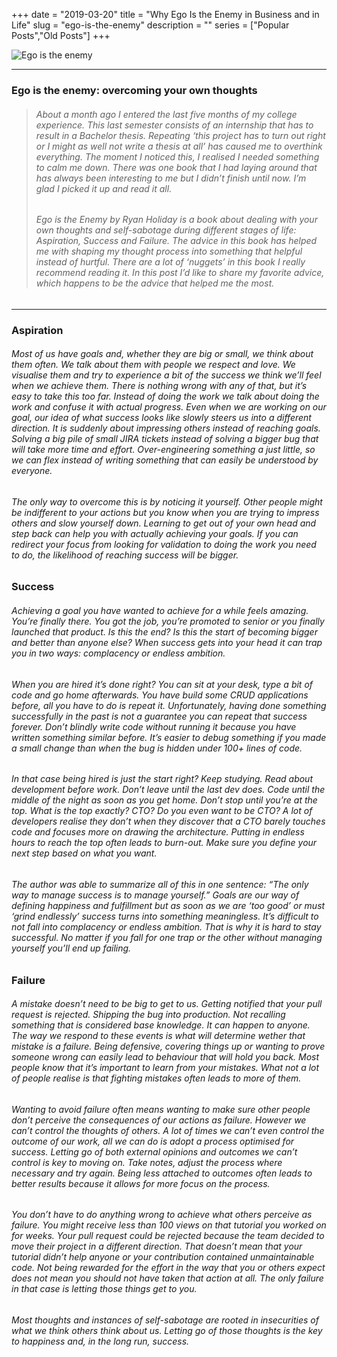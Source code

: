 +++
date = "2019-03-20"
title = "Why Ego Is the Enemy in Business and in Life"
slug = "ego-is-the-enemy"
description = ""
series = ["Popular Posts","Old Posts"]
+++

![Ego is the enemy](https://miro.medium.com/max/700/1*o6AZ_xTx3wgwaTgYApOu2w.jpeg) 

---

### Ego is the enemy: overcoming your own thoughts

> ###### About a month ago I entered the last five months of my college experience. This last semester consists of an internship that has to result in a Bachelor thesis. Repeating ‘this project has to turn out right or I might as well not write a thesis at all’ has caused me to overthink everything. The moment I noticed this, I realised I needed something to calm me down. There was one book that I had laying around that has always been interesting to me but I didn’t finish until now. I’m glad I picked it up and read it all.
> ###### Ego is the Enemy by Ryan Holiday is a book about dealing with your own thoughts and self-sabotage during different stages of life: Aspiration, Success and Failure. The advice in this book has helped me with shaping my thought process into something that helpful instead of hurtful. There are a lot of ‘nuggets’ in this book I really recommend reading it. In this post I’d like to share my favorite advice, which happens to be the advice that helped me the most.  

---

### Aspiration
###### Most of us have goals and, whether they are big or small, we think about them often. We talk about them with people we respect and love. We visualise them and try to experience a bit of the success we think we’ll feel when we achieve them. There is nothing wrong with any of that, but it’s easy to take this too far. Instead of doing the work we talk about doing the work and confuse it with actual progress. Even when we are working on our goal, our idea of what success looks like slowly steers us into a different direction. It is suddenly about impressing others instead of reaching goals. Solving a big pile of small JIRA tickets instead of solving a bigger bug that will take more time and effort. Over-engineering something a just little, so we can flex instead of writing something that can easily be understood by everyone.

###### The only way to overcome this is by noticing it yourself. Other people might be indifferent to your actions but you know when you are trying to impress others and slow yourself down. Learning to get out of your own head and step back can help you with actually achieving your goals. If you can redirect your focus from looking for validation to doing the work you need to do, the likelihood of reaching success will be bigger.

### Success
###### Achieving a goal you have wanted to achieve for a while feels amazing. You’re finally there. You got the job, you’re promoted to senior or you finally launched that product. Is this the end? Is this the start of becoming bigger and better than anyone else? When success gets into your head it can trap you in two ways: complacency or endless ambition.  
###### When you are hired it’s done right? You can sit at your desk, type a bit of code and go home afterwards. You have build some CRUD applications before, all you have to do is repeat it. Unfortunately, having done something successfully in the past is not a guarantee you can repeat that success forever. Don’t blindly write code without running it because you have written something similar before. It’s easier to debug something if you made a small change than when the bug is hidden under 100+ lines of code.
###### In that case being hired is just the start right? Keep studying. Read about development before work. Don’t leave until the last dev does. Code until the middle of the night as soon as you get home. Don’t stop until you’re at the top. What is the top exactly? CTO? Do you even want to be CTO? A lot of developers realise they don’t when they discover that a CTO barely touches code and focuses more on drawing the architecture. Putting in endless hours to reach the top often leads to burn-out. Make sure you define your next step based on what you want.  
###### The author was able to summarize all of this in one sentence: “The only way to manage success is to manage yourself.” Goals are our way of defining happiness and fulfillment but as soon as we are ‘too good’ or must ‘grind endlessly’ success turns into something meaningless. It’s difficult to not fall into complacency or endless ambition. That is why it is hard to stay successful. No matter if you fall for one trap or the other without managing yourself you’ll end up failing.

### Failure
###### A mistake doesn’t need to be big to get to us. Getting notified that your pull request is rejected. Shipping the bug into production. Not recalling something that is considered base knowledge. It can happen to anyone. The way we respond to these events is what will determine wether that mistake is a failure. Being defensive, covering things up or wanting to prove someone wrong can easily lead to behaviour that will hold you back. Most people know that it’s important to learn from your mistakes. What not a lot of people realise is that fighting mistakes often leads to more of them.
###### Wanting to avoid failure often means wanting to make sure other people don’t perceive the consequences of our actions as failure. However we can’t control the thoughts of others. A lot of times we can’t even control the outcome of our work, all we can do is adopt a process optimised for success. Letting go of both external opinions and outcomes we can’t control is key to moving on. Take notes, adjust the process where necessary and try again. Being less attached to outcomes often leads to better results because it allows for more focus on the process.
###### You don’t have to do anything wrong to achieve what others perceive as failure. You might receive less than 100 views on that tutorial you worked on for weeks. Your pull request could be rejected because the team decided to move their project in a different direction. That doesn’t mean that your tutorial didn’t help anyone or your contribution contained unmaintainable code. Not being rewarded for the effort in the way that you or others expect does not mean you should not have taken that action at all. The only failure in that case is letting those things get to you.
###### Most thoughts and instances of self-sabotage are rooted in insecurities of what we think others think about us. Letting go of those thoughts is the key to happiness and, in the long run, success.

